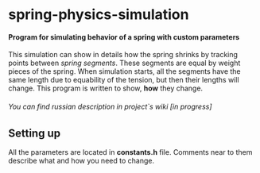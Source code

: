 # spring-physics-simulation
#### Program for simulating behavior of a spring with custom parameters

This simulation can show in details how the spring shrinks by tracking points between *spring segments*.
These segments are equal by weight pieces of the spring. When simulation starts, all the segments have the same length due to equability of the tension, but then their lengths will change.
This program is written to show, **how** they change.
###### You can find russian description in project`s wiki [in progress]

## Setting up
All the parameters are located in **constants.h** file. Comments near to them describe what and how you need to change.
